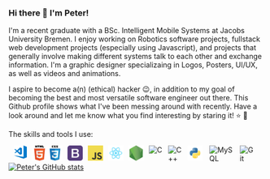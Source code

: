 ### Hi there 👋 I'm Peter!

I'm a recent graduate with a BSc. Intelligent Mobile Systems at Jacobs University Bremen. I enjoy working on Robotics software projects, fullstack web development projects (especially using Javascript), and projects that generally involve making different systems talk to each other and exchange information. I'm a graphic designer specializaing in Logos, Posters, UI/UX, as well as videos and animations.

I aspire to become a(n) (ethical) hacker 😉, in addition to my goal of becoming the best and most versatile software engineer out there. This Github profile shows what I've been messing around with recently. Have a look around and let me know what you find interesting by staring it! ⭐️ 🙌 

The skills and tools I use:

<img align="left" alt="Visual Studio Code" width="26px" style="padding-left:10px;" src="https://raw.githubusercontent.com/github/explore/80688e429a7d4ef2fca1e82350fe8e3517d3494d/topics/visual-studio-code/visual-studio-code.png" />
<img align="left" alt="HTML5" width="30px" style="padding-left:10px;" src="https://raw.githubusercontent.com/github/explore/80688e429a7d4ef2fca1e82350fe8e3517d3494d/topics/html/html.png" />
<img align="left" alt="CSS3" width="30px" src="https://raw.githubusercontent.com/github/explore/80688e429a7d4ef2fca1e82350fe8e3517d3494d/topics/css/css.png" />
<img align="left" alt="Bootstrap" width="30px" style="padding-left:10px;" src="https://raw.githubusercontent.com/github/explore/78df643247d429f6cc873026c0622819ad797942/topics/bootstrap/bootstrap.png" />
<img align="left" alt="JavaScript" width="30px" style="padding-left:10px;" src="https://raw.githubusercontent.com/github/explore/80688e429a7d4ef2fca1e82350fe8e3517d3494d/topics/javascript/javascript.png" />
<img align="left" alt="React" width="30px" style="padding-left:10px;"  src="https://raw.githubusercontent.com/github/explore/80688e429a7d4ef2fca1e82350fe8e3517d3494d/topics/react/react.png" />
<img align="left" alt="Node.js" width="30px" style="padding-left:10px;" src="https://raw.githubusercontent.com/github/explore/80688e429a7d4ef2fca1e82350fe8e3517d3494d/topics/nodejs/nodejs.png" />
<img align="left" alt="C" width="28px" style="padding-left:10px;" src="https://upload.wikimedia.org/wikipedia/commons/1/19/C_Logo.png" />
<img align="left" alt="C++" width="28px" style="padding-left:10px;" src="https://upload.wikimedia.org/wikipedia/commons/thumb/1/18/ISO_C%2B%2B_Logo.svg/306px-ISO_C%2B%2B_Logo.svg.png" />
<img align="left" alt="Python" width="30px" style="padding-left:10px;" src="https://raw.githubusercontent.com/github/explore/78df643247d429f6cc873026c0622819ad797942/topics/python/python.png" />
<img align="left" alt="MySQL" width="50px" style="padding-left:13px;" src="https://upload.wikimedia.org/wikipedia/labs/8/8e/Mysql_logo.png" />
<img align="left" alt="Git" width="27px" style="padding-left:10px;" src="https://git-scm.com/images/logos/downloads/Git-Icon-1788C.png" />
<!-- <img align="left" alt="ROS" width="28px" style="padding-left:10px;" src="https://upload.wikimedia.org/wikipedia/commons/thumb/b/bb/Ros_logo.svg/600px-Ros_logo.svg.png" /> -->

[![Peter's GitHub stats](https://github-readme-stats.vercel.app/api?username=pmessan)](https://github.com/anuraghazra/github-readme-stats)
<!--
**pmessan/pmessan** is a ✨ _special_ ✨ repository because its `README.md` (this file) appears on your GitHub profile.

Here are some ideas to get you started:

- 🔭 I’m currently working on ...
- 🌱 I’m currently learning ...
- 👯 I’m looking to collaborate on ...
- 🤔 I’m looking for help with ...
- 💬 Ask me about ...
- 📫 How to reach me: ...
- 😄 Pronouns: ...
- ⚡ Fun fact: ...
-->
